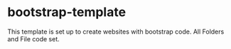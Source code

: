 # bootstrap-template
This template is set up to create websites with bootstrap code. All Folders and File code set.
